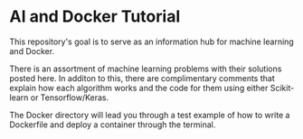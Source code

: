 # AI and Docker Tutorial


This repository's goal is to serve as an information hub for machine learning and Docker. 


There is an assortment of machine learning problems with their solutions posted here. In additon to this, there are complimentary comments that explain how each algorithm works and the code for them using either Scikit-learn or Tensorflow/Keras.


The Docker directory will lead you through a test example of how to write a Dockerfile and deploy a container through the terminal.
